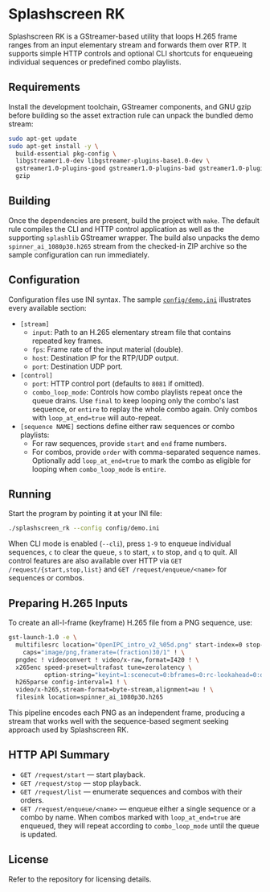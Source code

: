 # Splashscreen RK

Splashscreen RK is a GStreamer-based utility that loops H.265 frame ranges from
an input elementary stream and forwards them over RTP. It supports simple HTTP
controls and optional CLI shortcuts for enqueueing individual sequences or
predefined combo playlists.

## Requirements

Install the development toolchain, GStreamer components, and GNU gzip before
building so the asset extraction rule can unpack the bundled demo stream:

```sh
sudo apt-get update
sudo apt-get install -y \
  build-essential pkg-config \
  libgstreamer1.0-dev libgstreamer-plugins-base1.0-dev \
  gstreamer1.0-plugins-good gstreamer1.0-plugins-bad gstreamer1.0-plugins-ugly \
  gzip
```

## Building

Once the dependencies are present, build the project with `make`. The default
rule compiles the CLI and HTTP control application as well as the supporting
`splashlib` GStreamer wrapper. The build also unpacks the demo
`spinner_ai_1080p30.h265` stream from the checked-in ZIP archive so the sample
configuration can run immediately.

## Configuration

Configuration files use INI syntax. The sample [`config/demo.ini`](config/demo.ini)
illustrates every available section:

- `[stream]`
  - `input`: Path to an H.265 elementary stream file that contains repeated key
    frames.
  - `fps`: Frame rate of the input material (double).
  - `host`: Destination IP for the RTP/UDP output.
  - `port`: Destination UDP port.
- `[control]`
  - `port`: HTTP control port (defaults to `8081` if omitted).
  - `combo_loop_mode`: Controls how combo playlists repeat once the queue drains.
    Use `final` to keep looping only the combo's last sequence, or `entire` to
    replay the whole combo again. Only combos with `loop_at_end=true` will
    auto-repeat.
- `[sequence NAME]` sections define either raw sequences or combo playlists:
  - For raw sequences, provide `start` and `end` frame numbers.
  - For combos, provide `order` with comma-separated sequence names. Optionally
    add `loop_at_end=true` to mark the combo as eligible for looping when
    `combo_loop_mode` is `entire`.

## Running

Start the program by pointing it at your INI file:

```sh
./splashscreen_rk --config config/demo.ini
```

When CLI mode is enabled (`--cli`), press `1-9` to enqueue individual sequences,
`c` to clear the queue, `s` to start, `x` to stop, and `q` to quit. All control
features are also available over HTTP via `GET /request/{start,stop,list}` and
`GET /request/enqueue/<name>` for sequences or combos.

## Preparing H.265 Inputs

To create an all-I-frame (keyframe) H.265 file from a PNG sequence, use:

```sh
gst-launch-1.0 -e \
  multifilesrc location="OpenIPC_intro_v2_%05d.png" start-index=0 stop-index=180 \
    caps="image/png,framerate=(fraction)30/1" ! \
  pngdec ! videoconvert ! video/x-raw,format=I420 ! \
  x265enc speed-preset=ultrafast tune=zerolatency \
          option-string="keyint=1:scenecut=0:bframes=0:rc-lookahead=0:open-gop=0:aud=1:repeat-headers=1" ! \
  h265parse config-interval=1 ! \
  video/x-h265,stream-format=byte-stream,alignment=au ! \
  filesink location=spinner_ai_1080p30.h265
```

This pipeline encodes each PNG as an independent frame, producing a stream that
works well with the sequence-based segment seeking approach used by
Splashscreen RK.

## HTTP API Summary

- `GET /request/start` — start playback.
- `GET /request/stop` — stop playback.
- `GET /request/list` — enumerate sequences and combos with their orders.
- `GET /request/enqueue/<name>` — enqueue either a single sequence or a combo by
  name. When combos marked with `loop_at_end=true` are enqueued, they will
  repeat according to `combo_loop_mode` until the queue is updated.

## License

Refer to the repository for licensing details.
